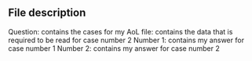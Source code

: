 File description
--------------------
Question: contains the cases for my AoL
file: contains the data that is required to be read for case number 2
Number 1: contains my answer for case number 1
Number 2: contains my answer for case number 2
